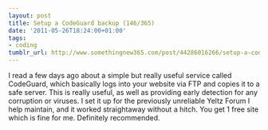 ```yaml
---
layout: post
title: Setup a CodeGuard backup (146/365)
date: '2011-05-26T18:24:00+01:00'
tags:
- coding
tumblr_url: http://www.somethingnew365.com/post/44286016266/setup-a-codeguard-backup-146365
---
```

I read a few days ago about a simple but really useful service called CodeGuard, which basically logs into your website via FTP and copies it to a safe server. This is really useful, as well as providing early detection for any corruption or viruses.
I set it up for the previously unreliable Yeltz Forum I help maintain, and it worked straightaway without a hitch. You get 1 free site which is fine for me. Definitely recommended.

